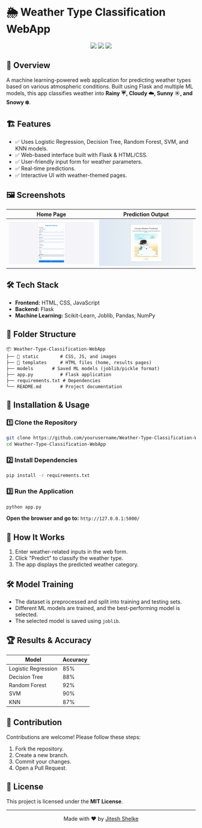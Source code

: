 # 🌦️ Weather Type Classification WebApp


<p align="center">
  <img src="https://forthebadge.com/images/badges/made-with-python.svg" />
  <img src="https://forthebadge.com/images/badges/built-with-love.svg" />
  <img src="https://forthebadge.com/images/badges/uses-flask.svg" />
</p>

## 🚀 Overview
A machine learning-powered web application for predicting weather types based on various atmospheric conditions. Built using Flask and multiple ML models, this app classifies weather into **Rainy ☔, Cloudy ☁️, Sunny ☀️, and Snowy ❄️**.

## 🏗️ Features
- ✅ Uses Logistic Regression, Decision Tree, Random Forest, SVM, and KNN models.
- ✅ Web-based interface built with Flask & HTML/CSS.
- ✅ User-friendly input form for weather parameters.
- ✅ Real-time predictions.
- ✅ Interactive UI with weather-themed pages.

## 🖼️ Screenshots
| Home Page | Prediction Output |
|-----------|------------------|
| ![Home](./images/1.png) | ![Result](./images/2.png) |

## 🛠️ Tech Stack
- **Frontend:** HTML, CSS, JavaScript
- **Backend:** Flask
- **Machine Learning:** Scikit-Learn, Joblib, Pandas, NumPy

## 📂 Folder Structure
```
📦 Weather-Type-Classification-WebApp
├── 📂 static        # CSS, JS, and images
├── 📂 templates     # HTML files (home, results pages)
├── models       # Saved ML models (joblib/pickle format)
├── app.py          # Flask application
├── requirements.txt # Dependencies
└── README.md       # Project documentation
```

## 🔧 Installation & Usage
### 1️⃣ Clone the Repository
```sh
git clone https://github.com/yourusername/Weather-Type-Classification-WebApp.git
cd Weather-Type-Classification-WebApp
```
### 2️⃣ Install Dependencies
```sh
pip install -r requirements.txt
```
### 3️⃣ Run the Application
```sh
python app.py
```
**Open the browser and go to:** `http://127.0.0.1:5000/`

## 🎯 How It Works
1. Enter weather-related inputs in the web form.
2. Click "Predict" to classify the weather type.
3. The app displays the predicted weather category.

## 🛠️ Model Training
- The dataset is preprocessed and split into training and testing sets.
- Different ML models are trained, and the best-performing model is selected.
- The selected model is saved using `joblib`.

## 🏆 Results & Accuracy
| Model | Accuracy |
|--------|----------|
| Logistic Regression | 85% |
| Decision Tree | 88% |
| Random Forest | 92% |
| SVM | 90% |
| KNN | 87% |

## 🤝 Contribution
Contributions are welcome! Please follow these steps:
1. Fork the repository.
2. Create a new branch.
3. Commit your changes.
4. Open a Pull Request.

## 📜 License
This project is licensed under the **MIT License**.

---
<p align="center">Made with ❤️ by <a href="https://github.com/JiteshShelke">Jitesh Shelke</a></p>

